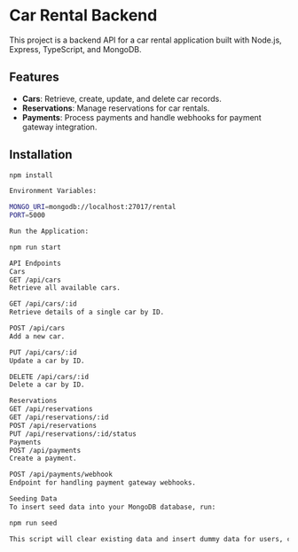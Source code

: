 # Car Rental Backend

This project is a backend API for a car rental application built with Node.js, Express, TypeScript, and MongoDB.

## Features

- **Cars**: Retrieve, create, update, and delete car records.
- **Reservations**: Manage reservations for car rentals.
- **Payments**: Process payments and handle webhooks for payment gateway integration.


## Installation
```bash
npm install

Environment Variables:

MONGO_URI=mongodb://localhost:27017/rental
PORT=5000

Run the Application:

npm run start

API Endpoints
Cars
GET /api/cars
Retrieve all available cars.

GET /api/cars/:id
Retrieve details of a single car by ID.

POST /api/cars
Add a new car.

PUT /api/cars/:id
Update a car by ID.

DELETE /api/cars/:id
Delete a car by ID.

Reservations
GET /api/reservations
GET /api/reservations/:id
POST /api/reservations
PUT /api/reservations/:id/status
Payments
POST /api/payments
Create a payment.

POST /api/payments/webhook
Endpoint for handling payment gateway webhooks.

Seeding Data
To insert seed data into your MongoDB database, run:

npm run seed

This script will clear existing data and insert dummy data for users, cars, reservations, and payments.
